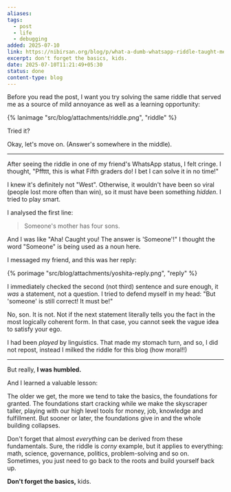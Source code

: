 ```yaml
---
aliases: 
tags:
  - post
  - life
  - debugging
added: 2025-07-10
link: https://nibirsan.org/blog/p/what-a-dumb-whatsapp-riddle-taught-me
excerpt: don't forget the basics, kids.
date: 2025-07-10T11:21:49+05:30
status: done
content-type: blog
---
```

Before you read the post, I want you try solving the same riddle that served me as a source of mild annoyance as well as a learning opportunity: 

{% lanimage "src/blog/attachments/riddle.png", "riddle" %}

Tried it?

Okay, let's move on. (Answer's somewhere in the middle).

---

After seeing the riddle in one of my friend's WhatsApp status, I felt cringe. I thought, "Pffttt, this is what Fifth graders do! I bet I can solve it in no time!"

I knew it's definitely not "West". Otherwise, it wouldn't have been so viral (people lost more often than win), so it must have been something *hidden*. I tried to play smart.

I analysed the first line:

>Someone's mother has four sons.

And I was like "Aha! Caught you! The answer is 'Someone'!" 
I thought the word "Someone" is being used as a noun here.

I messaged my friend, and this was her reply:

{% porimage "src/blog/attachments/yoshita-reply.png", "reply" %}

I immediately checked the second (not third) sentence and sure enough, it *was* a statement, not a question. I tried to defend myself in my head: "But 'someone' is still correct! It must be!"

No, son. It is not. Not if the next statement literally tells you the fact in the most logically coherent form. In that case, you cannot seek the vague idea to satisfy your ego.

I had been *played* by linguistics. That made my stomach turn, and so, I did not repost, instead I milked the riddle for this blog (how moral!!)

---

But really, **I was humbled.**

And I learned a valuable lesson:

The older we get, the more we tend to take the basics, the foundations for granted. The foundations start cracking while we make the skyscraper taller, playing with our high level tools for money, job, knowledge and fulfillment. But sooner or later, the foundations give in and the whole building collapses.

Don't forget that almost *everything* can be derived from these fundamentals. Sure, the riddle is *corny* example, but it applies to everything: math, science, governance, politics, problem-solving and so on. Sometimes, you just need to go back to the roots and build yourself back up.

**Don't forget the basics,** kids.